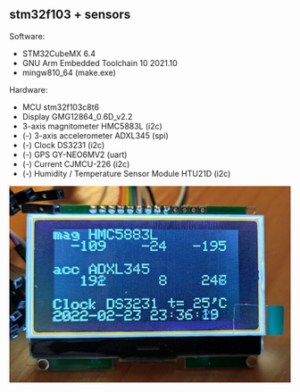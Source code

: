## stm32f103 + sensors

Software:
- STM32CubeMX 6.4
- GNU Arm Embedded Toolchain 10 2021.10
- mingw810_64 (make.exe)

Hardware:
- MCU stm32f103c8t6
- Display GMG12864_0.6D_v2.2
- 3-axis magnitometer HMC5883L (i2c)
- (-) 3-axis accelerometer ADXL345 (spi)
- (-) Clock DS3231 (i2c)
- (-) GPS GY-NEO6MV2 (uart)
- (-) Current CJMCU-226 (i2c)
- (-) Humidity / Temperature Sensor Module HTU21D (i2c)

![img](img.jpg)
